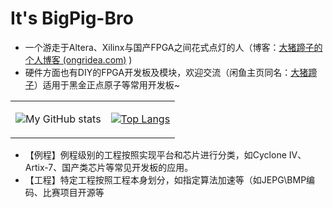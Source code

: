 # It's BigPig-Bro 

+ 一个游走于Altera、Xilinx与国产FPGA之间花式点灯的人（博客：[大猪蹄子的个人博客 (ongridea.com)](https://bigpig.ongridea.com/) )
+ 硬件方面也有DIY的FPGA开发板及模块，欢迎交流（闲鱼主页同名：[大猪蹄子](https://oshwhub.com/hdu_cy)）适用于黑金正点原子等常用开发板~

<table>
<tr>
<td>



![My GitHub stats](https://readme-stats.clckblog.space/api?username=BigPig-Bro&show_icons=true&line_height=33&theme=radical)

</td>
<td>

[![Top Langs](https://readme-stats.clckblog.space/api/top-langs/?username=BigPig-Bro&langs_count=4&hide=glsl,html,XBASE)](https://github.com/anuraghazra/github-readme-stats)

</td>
</tr>
</table>



+ 【例程】例程级别的工程按照实现平台和芯片进行分类，如Cyclone IV、Artix-7、国产类芯片等常见开发板的应用。
+ 【工程】特定工程按照工程本身划分，如指定算法加速等（如JEPG\BMP编码、比赛项目开源等
